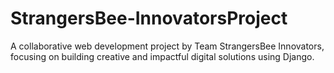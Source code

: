 # StrangersBee-InnovatorsProject
A collaborative web development project by Team StrangersBee Innovators, focusing on building creative and impactful digital solutions using Django.
